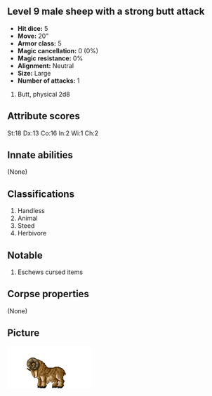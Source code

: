 ## Level 9 male sheep with a strong butt attack

- **Hit dice:** 5
- **Move:** 20"
- **Armor class:** 5
- **Magic cancellation:** 0 (0%)
- **Magic resistance:** 0%
- **Alignment:** Neutral
- **Size:** Large
- **Number of attacks:** 1
1. Butt, physical 2d8

## Attribute scores

St:18 Dx:13 Co:16 In:2 Wi:1 Ch:2

## Innate abilities

(None)

## Classifications

1. Handless
2. Animal
3. Steed
4. Herbivore

## Notable

1. Eschews cursed items

## Corpse properties

(None)

## Picture

![Large ram](https://github.com/hyvanmielenpelit/GnollHackTileSet/blob/main/Monsters/large_ram/large_ram.png?raw=true)
